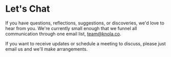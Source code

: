# Let's Chat

If you have questions, reflections, suggestions, or discoveries, we'd love to hear from you. We're currently small enough that we funnel all communication through one email list, [team@knola.co](mailto:team@knola.co).

If you want to receive updates or schedule a meeting to discuss, please just email us and we'll make arrangements.